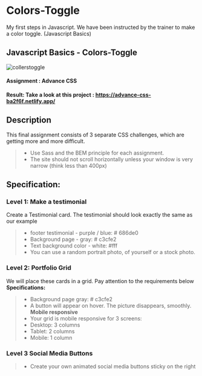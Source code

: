 # Colors-Toggle
My first steps in Javascript. We have been instructed by the trainer to make a color toggle. (Javascript Basics)

## Javascript Basics - Colors-Toggle

![collerstoggle](https://user-images.githubusercontent.com/72910410/110762058-af998300-8250-11eb-9bf1-8dd492ec8906.jpg)

#### **Assignment : Advance CSS**

#### **Result:** Take a look at this project : https://advance-css-ba2f6f.netlify.app/

## Description

This final assignment consists of 3 separate CSS challenges, which are getting more and more difficult.

>- Use Sass and the BEM principle for each assignment.
>- The site should not scroll horizontally unless your window is very narrow (think less than 400px)

## Specification:

### Level 1: Make a testimonial

Create a Testimonial card. The testimonial should look exactly the same as our example

>- footer testimonial - purple / blue: # 686de0
>- Background page - gray: # c3cfe2
>- Text background color - white: #fff
>- You can use a random portrait photo, of yourself or a stock photo.

### Level 2: Portfolio Grid

We will place these cards in a grid. Pay attention to the requirements below
**Specifications:**

>- Background page gray: # c3cfe2
>- A button will appear on hover. The picture disappears, smoothly.
  **Mobile responsive**
>- Your grid is mobile responsive for 3 screens:
>- Desktop: 3 columns
>- Tablet: 2 columns
>- Mobile: 1 column

### Level 3 Social Media Buttons

>- Create your own animated social media buttons sticky on the right
